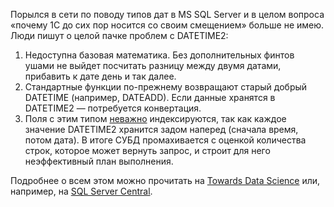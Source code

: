 ﻿Порылся в сети по поводу типов дат в MS SQL Server и в целом вопроса «почему 1С до сих пор носится со своим смещением» больше не имею. Люди пишут о целой пачке проблем с DATETIME2:

1. Недоступна базовая математика. Без дополнительных финтов ушами не выйдет посчитать разницу между двумя датами, прибавить к дате день и так далее.
2. Стандартные функции по-прежнему возвращают старый добрый DATETIME (например, DATEADD). Если данные хранятся в DATETIME2 — потребуется конвертация.
3. Поля с этим типом [неважно](https://sqlperformance.com/2016/04/sql-performance/surprises-dateadd) индексируются, так как каждое значение DATETIME2 хранится задом наперед (сначала время, потом дата). В итоге СУБД промахивается с оценкой количества строк, которое может вернуть запрос, и строит для него неэффективный план выполнения.

Подробнее о всем этом можно прочитать на [Towards Data Science](https://towardsdatascience.com/datetime2-why-you-should-not-use-it-70e50ae2bab9) или, например, на [SQL Server Central](https://www.sqlservercentral.com/forums/topic/why-do-some-dbas-avoid-datetime2).